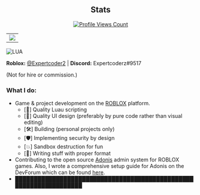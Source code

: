 <h2 align="center">Stats</h2>
<a href="https://github.com/Expertcoderz">
  <p align="center">
    <img src="https://komarev.com/ghpvc/?username=Expertcoderz" alt="Profile Views Count">
  </p>
</a>

<p align="center">
<table>
  <tr>
    <td align="center" style="padding=0;width=100%;">
      <img src="https://github-readme-stats.vercel.app/api/?username=Expertcoderz&title_color=00fff2&text_color=00fff2&show_icons=true&bg_color=00000000&hide_border=true&icon_color=00fff2&hide_title=false&count_private=true&hide=stars" />
    </td>
  </tr>
</table>
</p>

![LUA](https://img.shields.io/badge/Luau-2C2D72?style=for-the-badge&logo=lua&logoColor=white)

**Roblox:** [@Expertcoder2](https://www.roblox.com/users/644946329/profile) | **Discord:** Expertcoderz#9517

(Not for hire or commission.)

### What I do:
- Game & project development on the [ROBLOX](https://www.roblox.com) platform.
  - [📜] Quality Luau scripting
  - [📱] Quality UI design (preferably by pure code rather than visual editing)
  - [🛠️] Building (personal projects only)
  - [🛡️] Implementing security by design
  - [💥] Sandbox destruction for fun
  - [📄] Writing stuff with proper format
 - Contributing to the open source [Adonis](https://github.com/Sceleratis/Adonis) admin system for ROBLOX games. Also, I wrote a comprehensive setup guide for Adonis on the DevForum which can be found [here](https://devforum.roblox.com/t/1535122).
 - [██████████████████████████████████████████████████████████████████](http://scpfoundation.org/)
